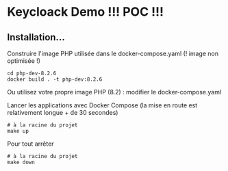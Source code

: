 # Keycloack Demo !!! POC !!!

## Installation...

Construire l'image PHP utilisée dans le docker-compose.yaml (! image non optimisée !)

```shell
cd php-dev-8.2.6
docker build . -t php-dev:8.2.6
```
Ou utilisez votre propre image PHP (8.2) : modifier le docker-compose.yaml 

Lancer les applications avec Docker Compose (la mise en route est relativement longue + de 30 secondes)

```shell
# à la racine du projet
make up
```

Pour tout arrêter

```shell
# à la racine du projet
make down
```
